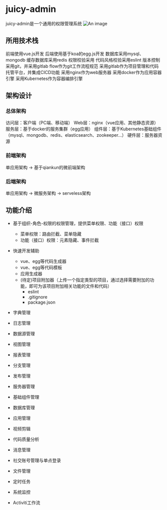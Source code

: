 # juicy-admin
juicy-admin是一个通用的权限管理系统
![An image](~@/assets/vip.png)
## 所用技术栈
前端使用vue.js开发
后端使用基于koa的egg.js开发
数据库采用mysql、mongodb
缓存数据库采用redis
权限校验采用
代码风格校验采用eslint
版本控制采用git，并采用gitlab flow作为git工作流程规范
采用gitlab作为项目管理和代码托管平台，并集成CICD功能
采用nginx作为web服务器
采用docker作为应用容器引擎
采用Kubernetes作为容器编排引擎

## 架构设计
### 总体架构
访问层：客户端（PC端、移动端）
Web层：nginx（vue应用、其他静态资源）
服务层：基于docker的服务集群（egg应用）
组件层：基于Kubernetes基础组件（mysql、mongodb、redis、elasticsearch、zookeeper...）
硬件层：服务器资源

### 前端架构
单应用架构 -> 基于qiankun的微前端架构

### 后端架构
单应用架构 -> 微服务架构 -> serveless架构

## 功能介绍
- 基于组织-角色-权限的权限管理，提供菜单权限、功能（接口）权限
  + 菜单权限：路由拦截、菜单隐藏
  + 功能（接口）权限：元素隐藏、事件拦截
- 快速开发辅助
  + vue、egg等代码生成器
  + vue、egg等代码模板
  + 应用生成器
  + (待定)项目附加器（上传一个指定类型的项目，通过选择需要附加的功能，即可为该项目附加相关功能的文件和代码）
    - eslint
    - .gitignore
    - package.json

- 字典管理
- 日志管理

- 数据源管理
- 视图管理
- 报表管理

- 分支管理
- 发布管理

- 服务器管理
- 基础组件管理
- 数据库管理
- 应用管理

- 视频剪辑

- 代码质量分析

- 消息管理
- 社交账号管理与单点登录
- 文件管理
- 定时任务
- 系统监控

- Activiti工作流

